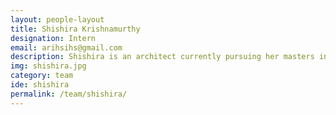 ```yaml
---
layout: people-layout
title: Shishira Krishnamurthy
designation: Intern
email: arihsihs@gmail.com
description: Shishira is an architect currently pursuing her masters in Industrial Arts and Design Practices. Her focus is on a design approach that fosters harmony between the building, the furniture and interior decor.
img: shishira.jpg
category: team
ide: shishira
permalink: /team/shishira/
---
```

